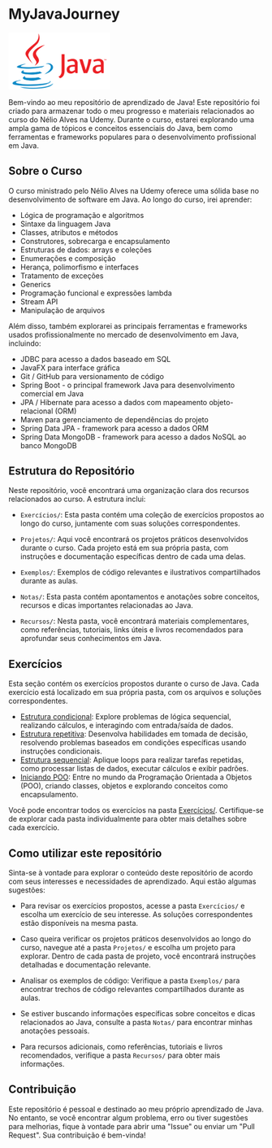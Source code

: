 # MyJavaJourney


<img src="imgs/Java-logo.png" width="200" alt="Logo do Java">

Bem-vindo ao meu repositório de aprendizado de Java! Este repositório foi criado para armazenar todo o meu progresso e materiais relacionados ao curso do Nélio Alves na Udemy. Durante o curso, estarei explorando uma ampla gama de tópicos e conceitos essenciais do Java, bem como ferramentas e frameworks populares para o desenvolvimento profissional em Java.

## Sobre o Curso
O curso ministrado pelo Nélio Alves na Udemy oferece uma sólida base no desenvolvimento de software em Java. Ao longo do curso, irei aprender:
- Lógica de programação e algoritmos
- Sintaxe da linguagem Java
- Classes, atributos e métodos
- Construtores, sobrecarga e encapsulamento
- Estruturas de dados: arrays e coleções
- Enumerações e composição
- Herança, polimorfismo e interfaces
- Tratamento de exceções
- Generics
- Programação funcional e expressões lambda
- Stream API
- Manipulação de arquivos
  
Além disso, também explorarei as principais ferramentas e frameworks usados profissionalmente no mercado de desenvolvimento em Java, incluindo:

- JDBC para acesso a dados baseado em SQL
- JavaFX para interface gráfica
- Git / GitHub para versionamento de código
- Spring Boot - o principal framework Java para desenvolvimento comercial em Java
- JPA / Hibernate para acesso a dados com mapeamento objeto-relacional (ORM)
- Maven para gerenciamento de dependências do projeto
- Spring Data JPA - framework para acesso a dados ORM
- Spring Data MongoDB - framework para acesso a dados NoSQL ao banco MongoDB


## Estrutura do Repositório

Neste repositório, você encontrará uma organização clara dos recursos relacionados ao curso. A estrutura inclui:

- `Exercícios/`: Esta pasta contém uma coleção de exercícios propostos ao longo do curso, juntamente com suas soluções correspondentes.

- `Projetos/`: Aqui você encontrará os projetos práticos desenvolvidos durante o curso. Cada projeto está em sua própria pasta, com instruções e documentação específicas dentro de cada uma delas.

- `Exemplos/`: Exemplos de código relevantes e ilustrativos compartilhados durante as aulas.

- `Notas/`: Esta pasta contém apontamentos e anotações sobre conceitos, recursos e dicas importantes relacionadas ao Java.

- `Recursos/`: Nesta pasta, você encontrará materiais complementares, como referências, tutoriais, links úteis e livros recomendados para aprofundar seus conhecimentos em Java.

## Exercícios

Esta seção contém os exercícios propostos durante o curso de Java. Cada exercício está localizado em sua própria pasta, com os arquivos e soluções correspondentes.

- [Estrutura condicional](Exercícios/Estrutura%20condicional/): Explore problemas de lógica sequencial, realizando cálculos, e interagindo com entrada/saída de dados. 
- [Estrutura repetitiva](Exercícios/Estrutura%20repetitiva/):  Desenvolva habilidades em tomada de decisão, resolvendo problemas baseados em condições específicas usando instruções condicionais.
- [Estrutura sequencial](Exercícios/Estrutura%20sequencial/): Aplique loops para realizar tarefas repetidas, como processar listas de dados, executar cálculos e exibir padrões.
- [Iniciando POO](Exercícios/Iniciando%20POO/):  Entre no mundo da Programação Orientada a Objetos (POO), criando classes, objetos e explorando conceitos como encapsulamento.

Você pode encontrar todos os exercícios na pasta [Exercícios/](Exercícios/). Certifique-se de explorar cada pasta individualmente para obter mais detalhes sobre cada exercício.


## Como utilizar este repositório

Sinta-se à vontade para explorar o conteúdo deste repositório de acordo com seus interesses e necessidades de aprendizado. Aqui estão algumas sugestões:

- Para revisar os exercícios propostos, acesse a pasta `Exercícios/` e escolha um exercício de seu interesse. As soluções correspondentes estão disponíveis na mesma pasta.

- Caso queira verificar os projetos práticos desenvolvidos ao longo do curso, navegue até a pasta `Projetos/` e escolha um projeto para explorar. Dentro de cada pasta de projeto, você encontrará instruções detalhadas e documentação relevante.

- Analisar os exemplos de código: Verifique a pasta `Exemplos/` para encontrar trechos de código relevantes compartilhados durante as aulas.

- Se estiver buscando informações específicas sobre conceitos e dicas relacionados ao Java, consulte a pasta `Notas/` para encontrar minhas anotações pessoais.

- Para recursos adicionais, como referências, tutoriais e livros recomendados, verifique a pasta `Recursos/` para obter mais informações.

## Contribuição

Este repositório é pessoal e destinado ao meu próprio aprendizado de Java. No entanto, se você encontrar algum problema, erro ou tiver sugestões para melhorias, fique à vontade para abrir uma "Issue" ou enviar um "Pull Request". Sua contribuição é bem-vinda!


